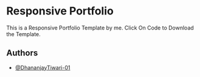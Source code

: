 
# Responsive Portfolio
This is a Responsive Portfolio Template
by me. Click On Code to Download the Template.





## Authors

- [@DhananjayTiwari-01](https://github.com/DhananjayTiwari-01)

  
